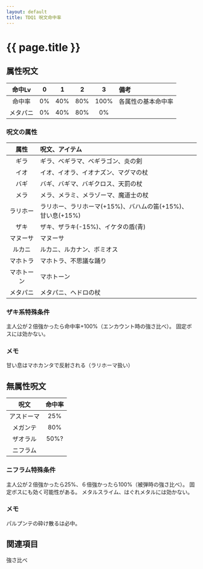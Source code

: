 ```yaml
---
layout: default
title: TDQ1 呪文命中率
---
```


# {{ page.title }}

## 属性呪文

| 命中Lv | 0 | 1 | 2 | 3 | 備考 |
|:------:|:-:|:-:|:-:|:-:|:-----|
| 命中率 | 0% | 40% | 80% | 100% | 各属性の基本命中率 |
| メタパニ | 0% | 40% | 80% | 0% |

### 呪文の属性

| 属性 | 呪文、アイテム |
|:----:|:---------------|
| ギラ | ギラ、ベギラマ、ベギラゴン、炎の剣 |
| イオ | イオ、イオラ、イオナズン、マグマの杖 |
| バギ | バギ、バギマ、バギクロス、天罰の杖 |
| メラ | メラ、メラミ、メラゾーマ、魔道士の杖 |
| ラリホー | ラリホー、ラリホーマ(+15%)、バハムの笛(+15%)、甘い息(+15%) |
| ザキ | ザキ、ザラキ(-15%)、イケタの盾(青) | ※特殊条件あり
| マヌーサ | マヌーサ |
| ルカニ | ルカニ、ルカナン、ボミオス |
| マホトラ | マホトラ、不思議な踊り |
| マホトーン | マホトーン |
| メタパニ | メタパニ、ヘドロの杖 |

### ザキ系特殊条件

主人公が２倍強かったら命中率+100%（エンカウント時の強さ比べ）。
固定ボスには効かない。

### メモ

甘い息はマホカンタで反射される（ラリホーマ扱い）

## 無属性呪文

| 呪文 | 命中率 |
|:----:|:------:|
| アスドーマ | 25% |
| メガンテ | 80% |
| ザオラル | 50%? | ※確認中
| ニフラム |  | ※特殊条件を参照

### ニフラム特殊条件

主人公が２倍強かったら25%、６倍強かったら100%（被弾時の強さ比べ）。
固定ボスにも効く可能性がある。
メタルスライム、はぐれメタルには効かない。

### メモ

パルプンテの砕け散るは必中。


## 関連項目

強さ比べ
